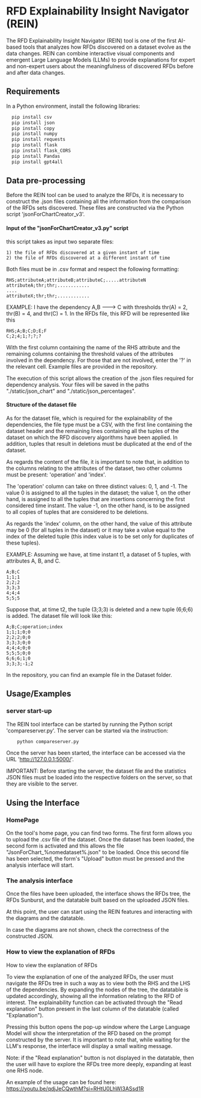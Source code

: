 
# RFD Explainability Insight Navigator (REIN)

The RFD Explainability Insight Navigator (REIN) tool is one of the first AI-based tools that analyzes how RFDs discovered on a dataset evolve as the data changes. REIN can combine interactive visual components and emergent Large Language Models (LLMs) to provide explanations for expert and non-expert users about the meaningfulness of discovered RFDs before and after data changes.




## Requirements

In a Python environment, install the following libraries:
```bash
  pip install csv
  pip install json
  pip install copy
  pip install numpy
  pip install requests
  pip install flask
  pip install flask_CORS
  pip install Pandas
  pip install gpt4all
```

    
## Data pre-processing
 
Before the REIN tool can be used to analyze the RFDs, it is necessary to construct the .json files containing all the information from the comparison of the RFDs sets discovered. These files are constructed via the Python script 'jsonForChartCreator_v3'.

#### Input of the "jsonForChartCreator_v3.py" script

this script takes as input two separate files:

    1) the file of RFDs discovered at a given instant of time
    2) the file of RFDs discovered at a different instant of time

Both files must be in .csv format and respect the following formatting:

    RHS;attributeA;attributeB;attributeC;.....attributeN
    attributeA;thr;thr;............
    ....
    attributeX;thr;thr;............

EXAMPLE: I have the dependency A,B ---> C with thresholds thr(A) = 2, thr(B) = 4, and thr(C) = 1. In the RFDs file, this RFD will be represented like this

    RHS;A;B;C;D;E;F
    C;2;4;1;?;?;?

With the first column containing the name of the RHS attribute and the remaining columns containing the threshold values of the attributes involved in the dependency. For those that are not involved, enter the '?' in the relevant cell. Example files are provided in the repository.

The execution of this script allows the creation of the .json files required for dependency analysis. Your files will be saved in the paths "./static/json_chart" and "./static/json_percentages".

#### Structure of the dataset file

As for the dataset file, which is required for the explainability of the dependencies, the file type must be a CSV, with the first line containing the dataset header and the remaining lines containing all the tuples of the dataset on which the RFD discovery algorithms have been applied. In addition, tuples that result in deletions must be duplicated at the end of the dataset.

As regards the content of the file, it is important to note that, in addition to the columns relating to the attributes of the dataset, two other columns must be present: 'operation' and 'index'.

The 'operation' column can take on three distinct values: 0, 1, and -1. The value 0 is assigned to all the tuples in the dataset; the value 1, on the other hand, is assigned to all the tuples that are insertions concerning the first considered time instant. The value -1, on the other hand, is to be assigned to all copies of tuples that are considered to be deletions.

As regards the 'index' column, on the other hand, the value of this attribute may be 0 (for all tuples in the dataset) or it may take a value equal to the index of the deleted tuple (this index value is to be set only for duplicates of these tuples). 

EXAMPLE: Assuming we have, at time instant t1, a dataset of 5 tuples, with attributes A, B, and C.

    A;B;C
    1;1;1
    2;2;2
    3;3;3
    4;4;4
    5;5;5

Suppose that, at time t2, the tuple (3;3;3) is deleted and a new tuple (6;6;6) is added. The dataset file will look like this:

    A;B;C;operation;index
    1;1;1;0;0
    2;2;2;0;0
    3;3;3;0;0
    4;4;4;0;0
    5;5;5;0;0
    6;6;6;1;0
    3;3;3;-1;2

In the repository, you can find an example file in the Dataset folder.

## Usage/Examples

### server start-up

The REIN tool interface can be started by running the Python script 'compareserver.py'. The server can be started via the instruction:

```bash
    python compareserver.py
```

Once the server has been started, the interface can be accessed via the URL 'http://127.0.0.1:5000/'.

IMPORTANT: Before starting the server, the dataset file and the statistics JSON files must be loaded into the respective folders on the server, so that they are visible to the server.

## Using the Interface

### HomePage

On the tool's home page, you can find two forms. The first form allows you to upload the .csv file of the dataset. Once the dataset has been loaded, the second form is activated and this allows the file "JsonForChart_%nomedataset%.json" to be loaded. Once this second file has been selected, the form's "Upload" button must be pressed and the analysis interface will start.

### The analysis interface

Once the files have been uploaded, the interface shows the RFDs tree, the RFDs Sunburst, and the datatable built based on the uploaded JSON files.

At this point, the user can start using the REIN features and interacting with the diagrams and the datatable.

In case the diagrams are not shown, check the correctness of the constructed JSON.

### How to view the explanation of RFDs

How to view the explanation of RFDs

To view the explanation of one of the analyzed RFDs, the user must navigate the RFDs tree in such a way as to view both the RHS and the LHS of the dependencies. By expanding the nodes of the tree, the datatable is updated accordingly, showing all the information relating to the RFD of interest. The explainability function can be activated through the "Read explanation" button present in the last column of the datatable (called "Explanation").

Pressing this button opens the pop-up window where the Large Language Model will show the interpretation of the RFD based on the prompt constructed by the server. It is important to note that, while waiting for the LLM's response, the interface will display a small waiting message.

Note: if the "Read explanation" button is not displayed in the datatable, then the user will have to explore the RFDs tree more deeply, expanding at least one RHS node.

An example of the usage can be found here: https://youtu.be/qdjJeCQwthM?si=RHtU0LhWI3ASsd1R
